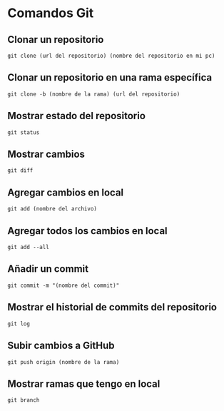 
# Comandos Git

## Clonar un repositorio
```
git clone (url del repositorio) (nombre del repositorio en mi pc)
```

## Clonar un repositorio en una rama específica
```
git clone -b (nombre de la rama) (url del repositorio)
```

## Mostrar estado del repositorio
```
git status
```

## Mostrar cambios
```
git diff
```

## Agregar cambios en local
```
git add (nombre del archivo)
```

## Agregar todos los cambios en local
```
git add --all
```

## Añadir un commit
```
git commit -m "(nombre del commit)"
```

## Mostrar el historial de commits del repositorio
```
git log
```

## Subir cambios a GitHub
```
git push origin (nombre de la rama)
```

## Mostrar ramas que tengo en local
```
git branch
```

